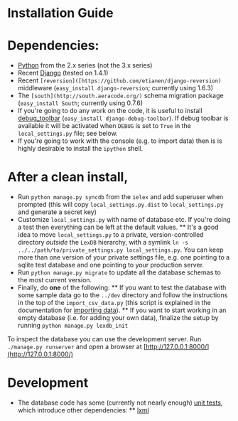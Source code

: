 Installation Guide
========================

# Dependencies:

* [Python](http://python.org) from the 2.x series (not the 3.x series)
* Recent [Django](https://www.djangoproject.com/|) (tested on 1.4.1)
* Recent `[reversion]([https://github.com/etianen/django-reversion)` middleware (`easy_install django-reversion`; currently using 1.6.3)
* The `[south](http://south.aeracode.org/)` schema migration package (`easy_install South`; currently using 0.7.6)
* If you're going to do any work on the code, it is useful to install [debug\_toolbar](https://github.com/django-debug-toolbar/django-debug-toolbar) (`easy_install django-debug-toolbar`). If debug toolbar is available it will be activated when `DEBUG` is set to `True` in the `local_settings.py` file; see below.
* If you're going to work with the console (e.g. to import data) then is is highly desirable to install the `ipython` shell.
  
# After a clean install, 

* Run `python manage.py syncdb` from the `ielex` and add superuser when prompted (this will copy `local_settings.py.dist` to `local_settings.py` and generate a secret key)
* Customize `local_settings.py` with name of database etc. If you're doing a test then everything can be left at the default values.
** It's a good idea to move `local_settings.py` to a private, version-controlled directory _outside_ the `LexDB` hierarchy, with a symlink `ln -s ../../path/to/private_settings.py local_settings.py`. You can keep more than one version of your private settings file, e.g. one pointing to a sqlite test database and one pointing to your production server.
* Run `python manage.py migrate` to update all the database schemas to the most current version.
* Finally, do __one__ of the following:
** If you want to test the database with some sample data go to the `../dev` directory and follow the instructions in the top of the `import_csv_data.py` (this script is explained in the documentation for [importing data](https://bitbucket.org/evoling/lexdb/wiki/import_data)).
** If you want to start working in an empty database (i.e. for adding your own data), finalize the setup by running ` python manage.py lexdb_init `

To inspect the database you can use the development server. Run `./manage.py runserver` and open a browser at [http://127.0.0.1:8000/](http://127.0.0.1:8000/)

# Development

* The database code has some (currently not nearly enough) [unit tests](https://bitbucket.org/evoling/lexdb/wiki/unit_tests), which introduce other dependencies:
** [lxml](http://pypi.python.org/pypi/lxml/2.3.4#downloads)


<!-- vim:ft=markdown -->
